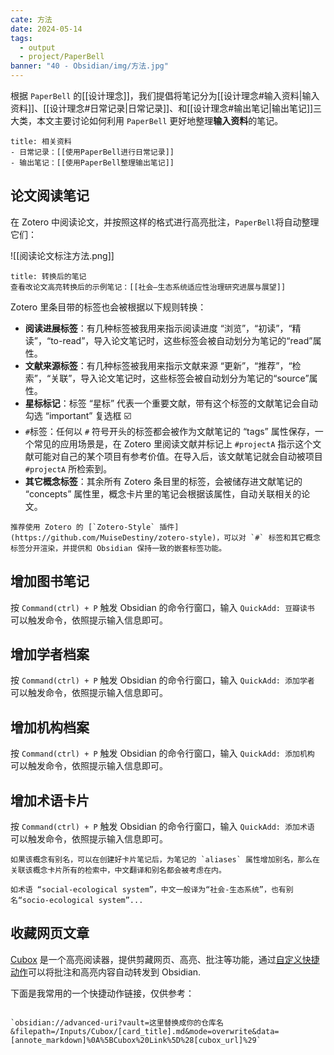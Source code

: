 ```yaml
---
cate: 方法
date: 2024-05-14
tags:
  - output
  - project/PaperBell
banner: "40 - Obsidian/img/方法.jpg"
---
```


根据 `PaperBell` 的[[设计理念]]，我们提倡将笔记分为[[设计理念#输入资料|输入资料]]、[[设计理念#日常记录|日常记录]]、和[[设计理念#输出笔记|输出笔记]]三大类，本文主要讨论如何利用 `PaperBell` 更好地整理**输入资料**的笔记。

```ad-seealso
title: 相关资料
- 日常记录：[[使用PaperBell进行日常记录]]
- 输出笔记：[[使用PaperBell整理输出笔记]]
```

## 论文阅读笔记

在 Zotero 中阅读论文，并按照这样的格式进行高亮批注，`PaperBell`将自动整理它们：

![[阅读论文标注方法.png]]

```ad-seealso
title: 转换后的笔记
查看改论文高亮转换后的示例笔记：[[社会—生态系统适应性治理研究进展与展望]]
```
Zotero 里条目带的标签也会被根据以下规则转换：

- **阅读进展标签**：有几种标签被我用来指示阅读进度 “浏览”，“初读”，“精读”，“to-read”，导入论文笔记时，这些标签会被自动划分为笔记的“read”属性。
- **文献来源标签**：有几种标签被我用来指示文献来源 “更新”，“推荐”，“检索”，“关联”，导入论文笔记时，这些标签会被自动划分为笔记的“source”属性。
- **星标标记**：标签 “星标” 代表一个重要文献，带有这个标签的文献笔记会自动勾选 “important” 复选框 ☑️
- `#`标签：任何以 `#` 符号开头的标签都会被作为文献笔记的 “tags” 属性保存，一个常见的应用场景是，在 Zotero 里阅读文献并标记上 `#projectA` 指示这个文献可能对自己的某个项目有参考价值。在导入后，该文献笔记就会自动被项目 `#projectA` 所检索到。
- **其它概念标签**：其余所有 Zotero 条目里的标签，会被储存进文献笔记的 “concepts” 属性里，概念卡片里的笔记会根据该属性，自动关联相关的论文。

```ad-tip
推荐使用 Zotero 的 [`Zotero-Style` 插件](https://github.com/MuiseDestiny/zotero-style)，可以对 `#` 标签和其它概念标签分开渲染，并提供和 Obsidian 保持一致的嵌套标签功能。

```
## 增加图书笔记

按 `Command(ctrl) + P` 触发 Obsidian 的命令行窗口，输入 `QuickAdd: 豆瓣读书` 可以触发命令，依照提示输入信息即可。
## 增加学者档案

按 `Command(ctrl) + P` 触发 Obsidian 的命令行窗口，输入 `QuickAdd: 添加学者` 可以触发命令，依照提示输入信息即可。

## 增加机构档案

按 `Command(ctrl) + P` 触发 Obsidian 的命令行窗口，输入 `QuickAdd: 添加机构` 可以触发命令，依照提示输入信息即可。

## 增加术语卡片

按 `Command(ctrl) + P` 触发 Obsidian 的命令行窗口，输入 `QuickAdd: 添加术语` 可以触发命令，依照提示输入信息即可。

```ad-tip
如果该概念有别名，可以在创建好卡片笔记后，为笔记的 `aliases` 属性增加别名，那么在关联该概念卡片所有的检索中，中文翻译和别名都会被考虑在内。

如术语 “social-ecological system”，中文一般译为“社会-生态系统”，也有别名“socio-ecological system”...
```
## 收藏网页文章

[Cubox](https://cubox.pro/) 是一个高亮阅读器，提供剪藏网页、高亮、批注等功能，通过[自定义快捷动作](https://help.cubox.pro/reader/3b06/)可以将批注和高亮内容自动转发到 Obsidian.

下面是我常用的一个快捷动作链接，仅供参考：

```ad-note

`obsidian://advanced-uri?vault=这里替换成你的仓库名&filepath=/Inputs/Cubox/[card_title].md&mode=overwrite&data=[annote_markdown]%0A%5BCubox%20Link%5D%28[cubox_url]%29`
```
